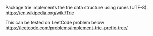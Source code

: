 Package trie implements the trie data structure using runes (UTF-8). <br />
https://en.wikipedia.org/wiki/Trie

This can be tested on LeetCode problem below <br />
https://leetcode.com/problems/implement-trie-prefix-tree/
